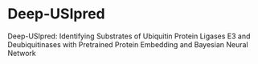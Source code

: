 # Deep-USIpred
Deep-USIpred: Identifying Substrates of Ubiquitin Protein Ligases E3 and Deubiquitinases with Pretrained Protein Embedding and Bayesian Neural Network
